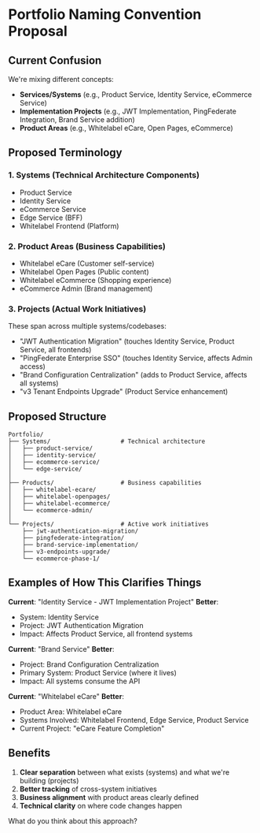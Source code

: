 # Portfolio Naming Convention Proposal

## Current Confusion

We're mixing different concepts:
- **Services/Systems** (e.g., Product Service, Identity Service, eCommerce Service)
- **Implementation Projects** (e.g., JWT Implementation, PingFederate Integration, Brand Service addition)
- **Product Areas** (e.g., Whitelabel eCare, Open Pages, eCommerce)

## Proposed Terminology

### 1. **Systems** (Technical Architecture Components)
- Product Service
- Identity Service
- eCommerce Service
- Edge Service (BFF)
- Whitelabel Frontend (Platform)

### 2. **Product Areas** (Business Capabilities)
- Whitelabel eCare (Customer self-service)
- Whitelabel Open Pages (Public content)
- Whitelabel eCommerce (Shopping experience)
- eCommerce Admin (Brand management)

### 3. **Projects** (Actual Work Initiatives)
These span across multiple systems/codebases:
- "JWT Authentication Migration" (touches Identity Service, Product Service, all frontends)
- "PingFederate Enterprise SSO" (touches Identity Service, affects Admin access)
- "Brand Configuration Centralization" (adds to Product Service, affects all systems)
- "v3 Tenant Endpoints Upgrade" (Product Service enhancement)

## Proposed Structure

```
Portfolio/
├── Systems/                    # Technical architecture
│   ├── product-service/
│   ├── identity-service/
│   ├── ecommerce-service/
│   └── edge-service/
│
├── Products/                   # Business capabilities
│   ├── whitelabel-ecare/
│   ├── whitelabel-openpages/
│   ├── whitelabel-ecommerce/
│   └── ecommerce-admin/
│
└── Projects/                   # Active work initiatives
    ├── jwt-authentication-migration/
    ├── pingfederate-integration/
    ├── brand-service-implementation/
    ├── v3-endpoints-upgrade/
    └── ecommerce-phase-1/

```

## Examples of How This Clarifies Things

**Current**: "Identity Service - JWT Implementation Project"
**Better**: 
- System: Identity Service
- Project: JWT Authentication Migration
- Impact: Affects Product Service, all frontend systems

**Current**: "Brand Service"
**Better**:
- Project: Brand Configuration Centralization
- Primary System: Product Service (where it lives)
- Impact: All systems consume the API

**Current**: "Whitelabel eCare"
**Better**:
- Product Area: Whitelabel eCare
- Systems Involved: Whitelabel Frontend, Edge Service, Product Service
- Current Project: "eCare Feature Completion"

## Benefits

1. **Clear separation** between what exists (systems) and what we're building (projects)
2. **Better tracking** of cross-system initiatives
3. **Business alignment** with product areas clearly defined
4. **Technical clarity** on where code changes happen

What do you think about this approach?